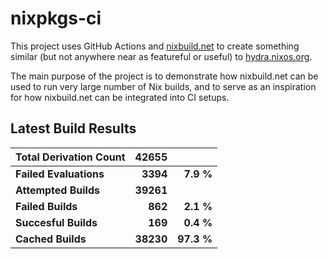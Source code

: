 # nixpkgs-ci

This project uses GitHub Actions and [nixbuild.net](https://nixbuild.net) to
create something similar (but not anywhere near as featureful or useful) to
[hydra.nixos.org](https://hydra.nixos.org/).

The main purpose of the project is to demonstrate how
nixbuild.net can be used to run very large number of
Nix builds, and to serve as an inspiration for how nixbuild.net can be
integrated into CI setups.

## Latest Build Results

|Total Derivation Count|                       42655|                                                     |
|:---------------------|------------------------------------------:|----------------------------------------------------:|
|**Failed Evaluations**|    **3394**|      **7.9 %**|
|**Attempted Builds**  |                 **39261**|                                                     |
|**Failed Builds**     |   **862**|   **2.1 %**|
|**Succesful Builds**  |**169**|**0.4 %**|
|**Cached Builds**     |         **38230**|         **97.3 %**|
